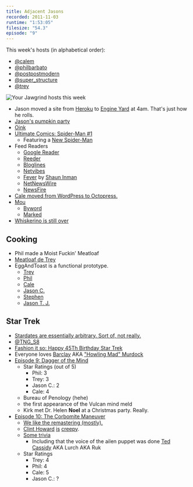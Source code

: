 ```yaml
---
title: Adjacent Jasons
recorded: 2011-11-03
runtime: "1:53:05"
filesize: "54.3"
episode: "9"
---
```


This week's hosts (in alphabetical order):

- [@calem](https://twitter.com/calem)
- [@philbarbato](https://twitter.com/philbarbato)
- [@postpostmodern](https://twitter.com/postpostmodern)
- [@super_structure](https://twitter.com/super_structure)
- [@trey](https://twitter.com/trey)

![Your Jawgrind hosts this week](https://f005.backblazeb2.com/file/piepworks-cdn/jawgrind/Jawgrind-Episode-9.jpg)

- Jason moved a site from [Heroku](http://www.heroku.com/) to [Engine Yard](http://www.engineyard.com/) at 4am. That's just how he rolls.
- [Jason's pumpkin party](http://needtotaste.wordpress.com/2011/10/25/punkin-night-one-superb-seasonal-potluck/)
- [Oink](http://oink.com)
- [Ultimate Comics: Spider-Man #1](http://www.comixology.com/sku/JUL110605/Ultimate-Comics-Spider-Man-1)
  - Featuring a [New Spider-Man](http://en.wikipedia.org/wiki/Miles_Morales)
- Feed Readers
  - [Google Reader](http://www.google.com/reader/)
  - [Reeder](http://reederapp.com/)
  - [Bloglines](http://www.bloglines.com/)
  - [Netvibes](http://www.netvibes.com/)
  - [Fever](http://feedafever.com/) by [Shaun Inman](http://shauninman.com/)
  - [NetNewsWire](http://netnewswireapp.com/)
  - [NewsFire](http://www.newsfirerss.com/)
- [Cale moved from WordPress to Octopress.](http://www.midnightcheese.com/2011/11/switching-from-wordpress-to-octopress/)
- [Mou](http://mouapp.com/)
  - [Byword](http://bywordapp.com/)
  - [Marked](http://markedapp.com/)
- [Whiskerino is still over](http://yewknee.com/blog/13736/)

## Cooking

- Phil made a Moist Fuckin' Meatloaf
- [Meatloaf de Trey](http://eggandtoast.com/trey/card/83/)
- EggAndToast is a functional prototype.
  - [Trey](http://eggandtoast.com/trey)
  - [Phil](http://eggandtoast.com/phil)
  - [Cale](http://eggandtoast.com/cale)
  - [Jason C.](http://eggandtoast.com/super_structure)
  - [Stephen](http://eggandtoast.com/wyattdanger)
  - [Jason T. J.](http://eggandtoast.com/jtj)

## Star Trek

- [Stardates are essentially arbitrary. Sort of, not really.](http://en.wikipedia.org/wiki/Stardate)
- [@TNG_S8](https://twitter.com/TNG_S8)
- [Fashion it so: Happy 45Th Birthday Star Trek](http://sttngfashion.tumblr.com/post/10005750381/happy-45th-birthday-star-trek)
- Everyone loves [Barclay](http://en.wikipedia.org/wiki/Reginald_Barclay) AKA ["Howling Mad" Murdock](http://en.wikipedia.org/wiki/H._M._Murdock)
- [Episode 9: Dagger of the Mind](http://en.wikipedia.org/wiki/Dagger_of_the_Mind)
  - Star Ratings (out of 5)
    - Phil: 3
    - Trey: 3
    - Jason C.: 2
    - Cale: 4
  - Bureau of Penology (hehe)
  - the first appearance of the Vulcan mind meld
  - Kirk met Dr. Helen **Noel** at a Christmas party. Really.
- [Episode 10: The Corbomite Maneuver](http://en.wikipedia.org/wiki/The_Corbomite_Maneuver)
  - [We like the remastering (mostly).](http://trekmovie.com/2006/12/09/the-corbomite-maneuver-screenshots/)
  - [Clint Howard](http://en.wikipedia.org/wiki/Clint_Howard) [is](http://www.nndb.com/people/628/000025553/clint-howard-sm.jpg) [creepy](http://itthing.com/wp-content/uploads/2015/07/Clint-Howard.jpg).
  - [Some trivia](http://www.youtube.com/watch?v=dcGniXPfHCQ)
    - Including that the voice of the ailen puppet was done [Ted Cassidy](http://en.memory-alpha.org/wiki/Ted_Cassidy) AKA Lurch AKA Ruk
  - Star Ratings
    - Trey: 4
    - Phil: 4
    - Cale: 5
    - Jason C.: ?
